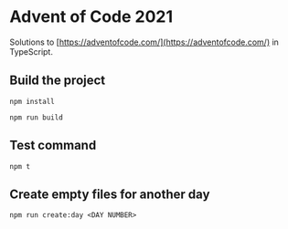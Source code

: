 # Advent of Code 2021

Solutions to [https://adventofcode.com/](https://adventofcode.com/) in TypeScript.

## Build the project

`npm install`

`npm run build`

## Test command

`npm t`

## Create empty files for another day

`npm run create:day <DAY NUMBER>`
